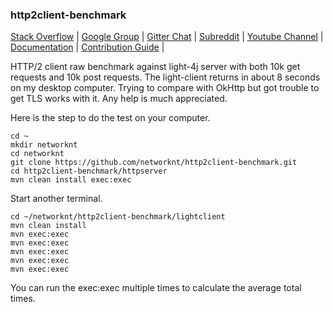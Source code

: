 ### http2client-benchmark

[Stack Overflow](https://stackoverflow.com/questions/tagged/light-4j) |
[Google Group](https://groups.google.com/forum/#!forum/light-4j) |
[Gitter Chat](https://gitter.im/networknt/light-4j) |
[Subreddit](https://www.reddit.com/r/lightapi/) |
[Youtube Channel](https://www.youtube.com/channel/UCHCRMWJVXw8iB7zKxF55Byw) |
[Documentation](https://doc.networknt.com) |
[Contribution Guide](https://doc.networknt.com/contribute/) |

HTTP/2 client raw benchmark against light-4j server with both 10k get requests and 10k post requests. The light-client returns in about 8 seconds on my desktop computer. Trying to compare with OkHttp but got trouble to get TLS works with it. Any help is much appreciated. 

Here is the step to do the test on your computer.

```
cd ~
mkdir networknt
cd networknt
git clone https://github.com/networknt/http2client-benchmark.git
cd http2client-benchmark/httpserver
mvn clean install exec:exec
```

Start another terminal. 

```
cd ~/networknt/http2client-benchmark/lightclient
mvn clean install
mvn exec:exec
mvn exec:exec
mvn exec:exec
mvn exec:exec
mvn exec:exec
```

You can run the exec:exec multiple times to calculate the average total times. 

